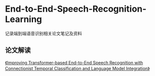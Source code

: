 # End-to-End-Speech-Recognition-Learning
记录端到端语音识别相关论文笔记及资料

## 论文解读
[《Improving Transformer-based End-to-End Speech Recognition with Connectionist Temporal Classification and Language Model Integration》](https://github.com/zyascend/End-to-End-Speech-Recognition-Learning/blob/master/Papers/atention-ctc-lm.md)
  
